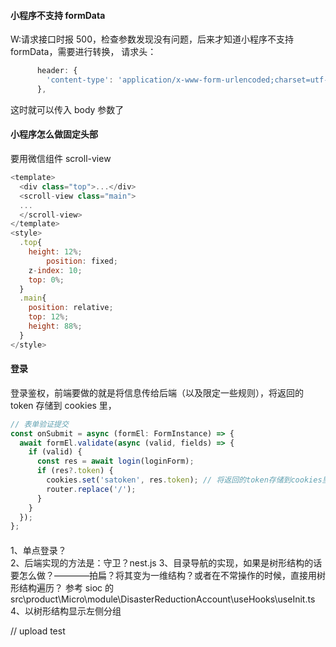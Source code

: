 #### 小程序不支持 formData

W:请求接口时报 500，检查参数发现没有问题，后来才知道小程序不支持 formData，需要进行转换，
请求头：

```javascript
      header: {
        'content-type': 'application/x-www-form-urlencoded;charset=utf-8',
      },
```

这时就可以传入 body 参数了

#### 小程序怎么做固定头部

要用微信组件 scroll-view

```javascript
<template>
  <div class="top">...</div>
  <scroll-view class="main">
  ...
  </scroll-view>
</template>
<style>
  .top{
    height: 12%;
        position: fixed;
    z-index: 10;
    top: 0%;
  }
  .main{
    position: relative;
    top: 12%;
    height: 88%;
  }
</style>
```

#### 登录

登录鉴权，前端要做的就是将信息传给后端（以及限定一些规则），将返回的 token 存储到 cookies 里，

```javascript
// 表单验证提交
const onSubmit = async (formEl: FormInstance) => {
  await formEl.validate(async (valid, fields) => {
    if (valid) {
      const res = await login(loginForm);
      if (res?.token) {
        cookies.set('satoken', res.token); // 将返回的token存储到cookies里
        router.replace('/');
      }
    }
  });
};
```

####

1、单点登录？  
2、后端实现的方法是：守卫？nest.js
3、目录导航的实现，如果是树形结构的话要怎么做？————拍扁？将其变为一维结构？或者在不常操作的时候，直接用树形结构遍历？
参考 sioc 的
src\product\Micro\module\DisasterReductionAccount\useHooks\useInit.ts
4、以树形结构显示左侧分组

// upload test
